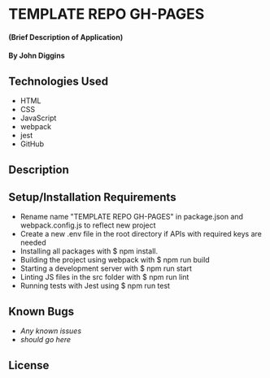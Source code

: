 # TEMPLATE REPO GH-PAGES

#### (Brief Description of Application)

#### By John Diggins

## Technologies Used

* HTML
* CSS
* JavaScript
* webpack
* jest
* GitHub


## Description

## Setup/Installation Requirements
- Rename name "TEMPLATE REPO GH-PAGES" in package.json and webpack.config.js to reflect new project 
- Create a new .env file in the root directory if APIs with required keys are needed
- Installing all packages with $ npm install.
- Building the project using webpack with $ npm run build
- Starting a development server with $ npm run start
- Linting JS files in the src folder with $ npm run lint
- Running tests with Jest using $ npm run test

## Known Bugs

* _Any known issues_
* _should go here_

## License